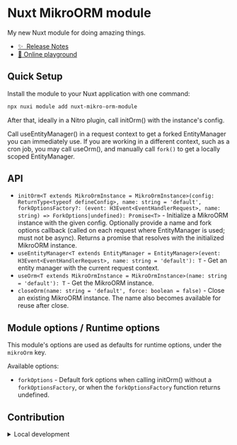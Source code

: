 # Nuxt MikroORM module

My new Nuxt module for doing amazing things.

- [✨ &nbsp;Release Notes](/CHANGELOG.md)
- [🏀 Online playground](https://stackblitz.com/github/boenrobot/nuxt-mikro-orm-module?file=playground%2Fapp.vue)

## Quick Setup

Install the module to your Nuxt application with one command:

```bash
npx nuxi module add nuxt-mikro-orm-module
```

After that, ideally in a Nitro plugin, call initOrm() with the instance's config.

Call useEntityManager() in a request context to get a forked EntityManager you can immediately use.
If you are working in a different context, such as a cron job, you may call useOrm(), and manually call `fork()` to get a locally scoped EntityManager.

## API

- `initOrm<T extends MikroOrmInstance = MikroOrmInstance>(config: ReturnType<typeof defineConfig>, name: string = 'default', forkOptionsFactory?: (event: H3Event<EventHandlerRequest>, name: string) => ForkOptions|undefined): Promise<T>` - Initialize a MikroORM instance with the given config. Optionally provide a name and fork options callback (called on each request where EntityManager is used; must not be async). Returns a promise that resolves with the initialized MikroORM instance.
- `useEntityManager<T extends EntityManager = EntityManager>(event: H3Event<EventHandlerRequest>, name: string = 'default'): T` - Get an entity manager with the current request context.
- `useOrm<T extends MikroOrmInstance = MikroOrmInstance>(name: string = 'default'): T` - Get the MikroORM instance.
- `closeOrm(name: string = 'default', force: boolean = false)` - Close an existing MikroORM instance. The name also becomes available for reuse after close.

## Module options / Runtime options

This module's options are used as defaults for runtime options, under the `mikroOrm` key.

Available options:

- `forkOptions` - Default fork options when calling initOrm() without a `forkOptionsFactory`, or when the `forkOptionsFactory` function returns undefined.

## Contribution

<details>
  <summary>Local development</summary>
  
  ```bash
  # Install dependencies
  yarn install
  
  # Generate type stubs
  yarn run dev:prepare
  
  # Start docker container, to host the sample database
  docker compose up -d
  
  # Develop with the playground
  yarn run dev
  
  # Build the playground
  yarn run dev:build
  
  # Run ESLint
  yarn run lint
  
  # Run Vitest
  yarn run test
  yarn run test:watch
  
  # Release new version
  yarn run release
  ```

</details>
